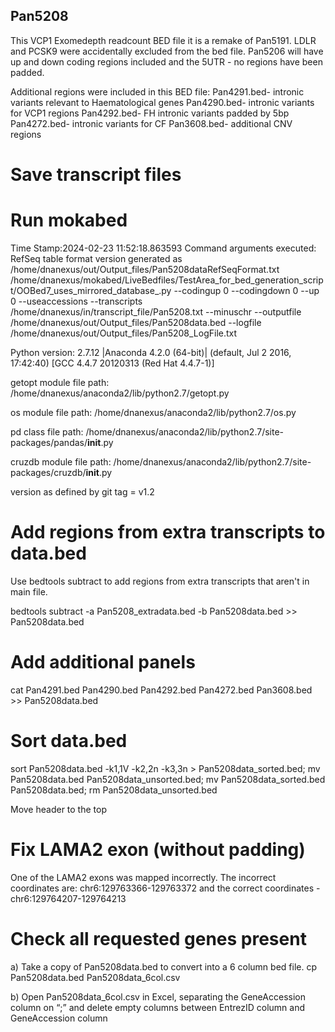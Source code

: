 ## Pan5208
This VCP1 Exomedepth readcount BED file it is a remake of Pan5191. LDLR and PCSK9 were accidentally excluded from the bed file. Pan5206 will have up and down coding regions included and the 5UTR - no regions have been padded.

Additional regions were included in this BED file: 
Pan4291.bed- intronic variants relevant to Haematological genes 
Pan4290.bed- intronic variants for VCP1 regions 
Pan4292.bed- FH intronic variants padded by 5bp Pan4272.bed- intronic variants for CF 
Pan3608.bed- additional CNV regions

# Save transcript files

# Run mokabed
Time Stamp:2024-02-23 11:52:18.863593
Command arguments executed:
RefSeq table format version generated as /home/dnanexus/out/Output_files/Pan5208dataRefSeqFormat.txt
/home/dnanexus/mokabed/LiveBedfiles/TestArea_for_bed_generation_script/OOBed7_uses_mirrored_database_.py --codingup 0 --codingdown 0 --up 0 --useaccessions --transcripts /home/dnanexus/in/transcript_file/Pan5208.txt --minuschr --outputfile /home/dnanexus/out/Output_files/Pan5208data.bed --logfile /home/dnanexus/out/Output_files/Pan5208_LogFile.txt 

 Python version: 2.7.12 |Anaconda 4.2.0 (64-bit)| (default, Jul  2 2016, 17:42:40) 
[GCC 4.4.7 20120313 (Red Hat 4.4.7-1)]

 getopt module file path: /home/dnanexus/anaconda2/lib/python2.7/getopt.py

 os module file path: /home/dnanexus/anaconda2/lib/python2.7/os.py

 pd class file path: /home/dnanexus/anaconda2/lib/python2.7/site-packages/pandas/__init__.py

 cruzdb module file path: /home/dnanexus/anaconda2/lib/python2.7/site-packages/cruzdb/__init__.py

version as defined by git tag = v1.2

# Add regions from extra transcripts to data.bed
Use bedtools subtract to add regions from extra transcripts that aren't in main file.

bedtools subtract -a Pan5208_extradata.bed -b Pan5208data.bed >> Pan5208data.bed

# Add additional panels
cat Pan4291.bed Pan4290.bed Pan4292.bed Pan4272.bed Pan3608.bed >> Pan5208data.bed

# Sort data.bed
sort Pan5208data.bed -k1,1V -k2,2n -k3,3n > Pan5208data_sorted.bed; mv Pan5208data.bed Pan5208data_unsorted.bed; mv Pan5208data_sorted.bed Pan5208data.bed; rm Pan5208data_unsorted.bed

Move header to the top

# Fix LAMA2 exon (without padding)
One of the LAMA2 exons was mapped incorrectly. The incorrect coordinates are: chr6:129763366-129763372 and the correct coordinates - chr6:129764207-129764213

# Check all requested genes present 

a) Take a copy of Pan5208data.bed to convert into a 6 column bed file.
    cp Pan5208data.bed Pan5208data_6col.csv

b) Open Pan5208data_6col.csv in Excel, separating the GeneAccession column on “;” and delete empty columns between EntrezID column  and GeneAccession column

